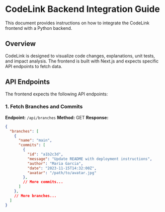 # CodeLink Backend Integration Guide

This document provides instructions on how to integrate the CodeLink frontend with a Python backend.

## Overview

CodeLink is designed to visualize code changes, explanations, unit tests, and impact analysis. The frontend is built with Next.js and expects specific API endpoints to fetch data.

## API Endpoints

The frontend expects the following API endpoints:

### 1. Fetch Branches and Commits

**Endpoint:** `/api/branches`
**Method:** GET
**Response:**

```json
{
  "branches": [
    {
      "name": "main",
      "commits": [
        {
          "id": "a1b2c3d",
          "message": "Update README with deployment instructions",
          "author": "Maria Garcia",
          "date": "2023-11-15T14:32:00Z",
          "avatar": "/path/to/avatar.jpg"
        },
        // More commits...
      ]
    },
    // More branches...
  ]
}
